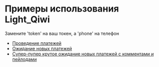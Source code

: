 Примеры использования Light_Qiwi
======
Замените 'token' на ваш токен, а 'phone' на телефон

* [Проведение платежей](./sample_pay.py)
* [Ожидание новых платежей](./wait_new.py)
* [Супер-пупер крутое ожидание новых платежей с комментами и пейлодами](./payment_processing.py)